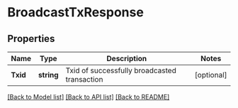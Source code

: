 # BroadcastTxResponse

## Properties
Name | Type | Description | Notes
------------ | ------------- | ------------- | -------------
**Txid** | **string** | Txid of successfully broadcasted transaction | [optional] 

[[Back to Model list]](../README.md#documentation-for-models) [[Back to API list]](../README.md#documentation-for-api-endpoints) [[Back to README]](../README.md)


